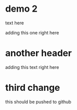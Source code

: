 # demo 2

text here

adding this one right here

# another header

adding this text right here

# third change 

this should be pushed to github
